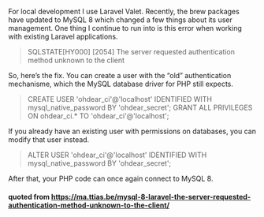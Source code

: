 For local development I use Laravel Valet. Recently, the brew packages have updated to MySQL 8 which changed a few things about its user management. One thing I continue to run into is this error when working with existing Laravel applications.
>SQLSTATE[HY000] [2054] The server requested authentication method unknown to the client

So, here’s the fix. You can create a user with the “old” authentication mechanisme, which the MySQL database driver for PHP still expects.
>CREATE USER 'ohdear_ci'@'localhost' IDENTIFIED WITH mysql_native_password BY 'ohdear_secret';
 GRANT ALL PRIVILEGES ON ohdear_ci.* TO 'ohdear_ci'@'localhost';

If you already have an existing user with permissions on databases, you can modify that user instead.

>ALTER USER 'ohdear_ci'@'localhost' IDENTIFIED WITH mysql_native_password BY 'ohdear_secret';

After that, your PHP code can once again connect to MySQL 8.


#### quoted from https://ma.ttias.be/mysql-8-laravel-the-server-requested-authentication-method-unknown-to-the-client/